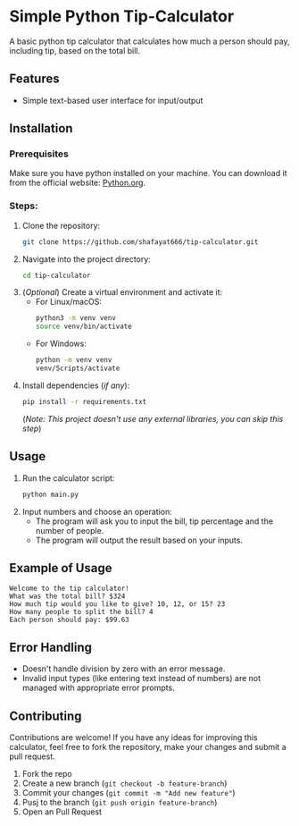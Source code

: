 # Simple Python Tip-Calculator

A basic python tip calculator that calculates how much a person should pay, including tip, based on the total bill.

## Features
- Simple text-based user interface for input/output

## Installation
### Prerequisites
Make sure you have python installed on your machine. You can download it from the official website: [Python.org](https://www.python.org/).

### Steps:
1. Clone the repository: 
    ```bash
    git clone https://github.com/shafayat666/tip-calculator.git
    ```
2. Navigate into the project directory:
    ```bash
    cd tip-calculator
    ```
3. (*Optional*) Create a virtual environment and activate it:
    - For Linux/macOS:
        ```bash
        python3 -m venv venv
        source venv/bin/activate
        ```
    - For Windows:
        ```bash
        python -m venv venv
        venv/Scripts/activate
        ```
4. Install dependencies (*if any*):
    ```bash
    pip install -r requirements.txt
    ```
    (*Note: This project doesn't use any external libraries, you can skip this step*)

## Usage
1. Run the calculator script:
    ```bash
    python main.py
    ```
2. Input numbers and choose an operation:
    - The program will ask you to input the bill, tip percentage and the number of people.
    - The program will output the result based on your inputs.

## Example of Usage
```
Welcome to the tip calculator!
What was the total bill? $324
How much tip would you like to give? 10, 12, or 15? 23
How many people to split the bill? 4
Each person should pay: $99.63
```
## Error Handling
- Doesn't handle division by zero with an error message.
- Invalid input types (like entering text instead of numbers) are not managed with appropriate error prompts.

## Contributing
Contributions are welcome! If you have any ideas for improving this calculator, feel free to fork the repository, make your changes and submit a pull request.

1. Fork the repo
2. Create a new branch (``` git checkout -b feature-branch ```)
3. Commit your changes (``` git commit -m "Add new feature" ```)
4. Pusj to the branch (``` git push origin feature-branch ```)
5. Open an Pull Request
